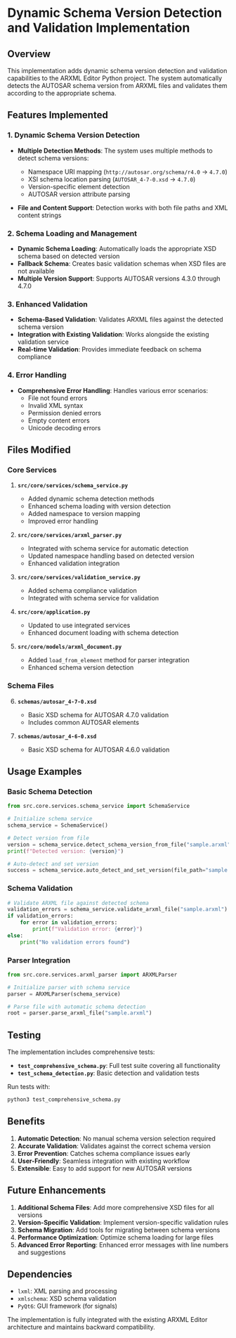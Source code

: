 # Dynamic Schema Version Detection and Validation Implementation

## Overview

This implementation adds dynamic schema version detection and validation capabilities to the ARXML Editor Python project. The system automatically detects the AUTOSAR schema version from ARXML files and validates them according to the appropriate schema.

## Features Implemented

### 1. Dynamic Schema Version Detection

- **Multiple Detection Methods**: The system uses multiple methods to detect schema versions:
  - Namespace URI mapping (`http://autosar.org/schema/r4.0` → `4.7.0`)
  - XSI schema location parsing (`AUTOSAR_4-7-0.xsd` → `4.7.0`)
  - Version-specific element detection
  - AUTOSAR version attribute parsing

- **File and Content Support**: Detection works with both file paths and XML content strings

### 2. Schema Loading and Management

- **Dynamic Schema Loading**: Automatically loads the appropriate XSD schema based on detected version
- **Fallback Schema**: Creates basic validation schemas when XSD files are not available
- **Multiple Version Support**: Supports AUTOSAR versions 4.3.0 through 4.7.0

### 3. Enhanced Validation

- **Schema-Based Validation**: Validates ARXML files against the detected schema version
- **Integration with Existing Validation**: Works alongside the existing validation service
- **Real-time Validation**: Provides immediate feedback on schema compliance

### 4. Error Handling

- **Comprehensive Error Handling**: Handles various error scenarios:
  - File not found errors
  - Invalid XML syntax
  - Permission denied errors
  - Empty content errors
  - Unicode decoding errors

## Files Modified

### Core Services

1. **`src/core/services/schema_service.py`**
   - Added dynamic schema detection methods
   - Enhanced schema loading with version detection
   - Added namespace to version mapping
   - Improved error handling

2. **`src/core/services/arxml_parser.py`**
   - Integrated with schema service for automatic detection
   - Updated namespace handling based on detected version
   - Enhanced validation integration

3. **`src/core/services/validation_service.py`**
   - Added schema compliance validation
   - Integrated with schema service for validation

4. **`src/core/application.py`**
   - Updated to use integrated services
   - Enhanced document loading with schema detection

5. **`src/core/models/arxml_document.py`**
   - Added `load_from_element` method for parser integration
   - Enhanced schema version detection

### Schema Files

6. **`schemas/autosar_4-7-0.xsd`**
   - Basic XSD schema for AUTOSAR 4.7.0 validation
   - Includes common AUTOSAR elements

7. **`schemas/autosar_4-6-0.xsd`**
   - Basic XSD schema for AUTOSAR 4.6.0 validation

## Usage Examples

### Basic Schema Detection

```python
from src.core.services.schema_service import SchemaService

# Initialize schema service
schema_service = SchemaService()

# Detect version from file
version = schema_service.detect_schema_version_from_file("sample.arxml")
print(f"Detected version: {version}")

# Auto-detect and set version
success = schema_service.auto_detect_and_set_version(file_path="sample.arxml")
```

### Schema Validation

```python
# Validate ARXML file against detected schema
validation_errors = schema_service.validate_arxml_file("sample.arxml")
if validation_errors:
    for error in validation_errors:
        print(f"Validation error: {error}")
else:
    print("No validation errors found")
```

### Parser Integration

```python
from src.core.services.arxml_parser import ARXMLParser

# Initialize parser with schema service
parser = ARXMLParser(schema_service)

# Parse file with automatic schema detection
root = parser.parse_arxml_file("sample.arxml")
```

## Testing

The implementation includes comprehensive tests:

- **`test_comprehensive_schema.py`**: Full test suite covering all functionality
- **`test_schema_detection.py`**: Basic detection and validation tests

Run tests with:
```bash
python3 test_comprehensive_schema.py
```

## Benefits

1. **Automatic Detection**: No manual schema version selection required
2. **Accurate Validation**: Validates against the correct schema version
3. **Error Prevention**: Catches schema compliance issues early
4. **User-Friendly**: Seamless integration with existing workflow
5. **Extensible**: Easy to add support for new AUTOSAR versions

## Future Enhancements

1. **Additional Schema Files**: Add more comprehensive XSD files for all versions
2. **Version-Specific Validation**: Implement version-specific validation rules
3. **Schema Migration**: Add tools for migrating between schema versions
4. **Performance Optimization**: Optimize schema loading for large files
5. **Advanced Error Reporting**: Enhanced error messages with line numbers and suggestions

## Dependencies

- `lxml`: XML parsing and processing
- `xmlschema`: XSD schema validation
- `PyQt6`: GUI framework (for signals)

The implementation is fully integrated with the existing ARXML Editor architecture and maintains backward compatibility.